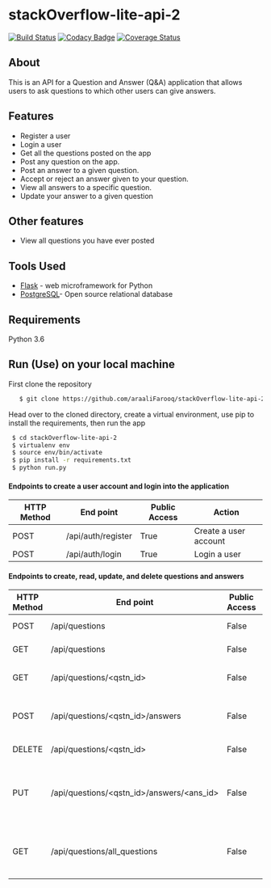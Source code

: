 # stackOverflow-lite-api-2

[![Build Status](https://travis-ci.org/araaliFarooq/stackOverflow-lite-api-2.svg?branch=challenge_3)](https://travis-ci.org/araaliFarooq/stackOverflow-lite-api-2)
[![Codacy Badge](https://api.codacy.com/project/badge/Grade/8be53303a1be4577a6f1a2ea1aa62f6b)](https://www.codacy.com/app/araaliFarooq/stackOverflow-lite-api-2?utm_source=github.com&amp;utm_medium=referral&amp;utm_content=araaliFarooq/stackOverflow-lite-api-2&amp;utm_campaign=Badge_Grade)
[![Coverage Status](https://coveralls.io/repos/github/araaliFarooq/stackOverflow-lite-api-2/badge.svg?branch=challenge_3)](https://coveralls.io/github/araaliFarooq/stackOverflow-lite-api-2?branch=challenge_3)


## About
This is an API for a Question and Answer (Q&A) application that allows users to ask questions to which other users can give answers.

## Features
- Register a user
- Login a user
- Get all the questions posted on the app
- Post any question on the app.
- Post an answer to a given question.
- Accept or reject an answer given to your question.
- View all answers to a specific question.
- Update your answer to a given question

## Other features
- View all questions you have ever posted

## Tools Used
- [Flask](http://flask.pocoo.org/) - web microframework for Python
- [PostgreSQL](https://www.postgresql.org/)- Open source relational database

## Requirements
Python 3.6
 
## Run (Use) on your local machine
First clone the repository
```sh
   $ git clone https://github.com/araaliFarooq/stackOverflow-lite-api-2
   ```
   Head over to the cloned directory, create a virtual environment, use pip to install the requirements, then run the app
   ```sh
    $ cd stackOverflow-lite-api-2
    $ virtualenv env
    $ source env/bin/activate
    $ pip install -r requirements.txt
    $ python run.py
```
#### Endpoints to create a user account and login into the application
HTTP Method|End point | Public Access|Action
-----------|----------|--------------|------
POST | /api/auth/register | True | Create a user account
POST | /api/auth/login | True | Login a user

#### Endpoints to create, read, update, and delete questions and answers
HTTP Method|End point | Public Access|Action
-----------|----------|--------------|------
POST | /api/questions | False | Post a Question
GET | /api/questions | False | Fetch all Questions
GET | /api/questions/<qstn_id> | False | Fetch a single question
POST | /api/questions/<qstn_id>/answers | False | Post an answer to a question
DELETE | /api/questions/<qstn_id> | False | Delete a question
PUT | /api/questions/<qstn_id>/answers/<ans_id>| False | Accept an answer or Update an answer
GET | /api/questions/all_questions | False | Fetch all Questions you have ever posted



